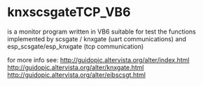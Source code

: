 # knxscsgateTCP_VB6

is a monitor program written in VB6 suitable for test the functions implemented by scsgate / knxgate (uart communications)  and esp_scsgate/esp_knxgate (tcp communication)

for more info see: http://guidopic.altervista.org/alter/index.html
                   http://guidopic.altervista.org/alter/knxgate.html
                   http://guidopic.altervista.org/alter/eibscsgt.html
